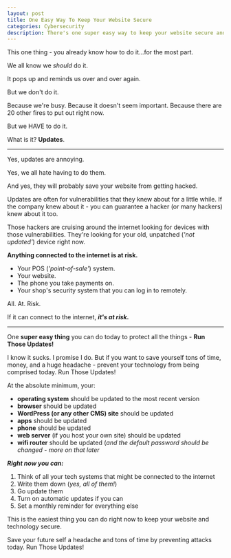 ```yaml
---
layout: post
title: One Easy Way To Keep Your Website Secure
categories: Cybersecurity
description: There's one super easy way to keep your website secure and safe. Make sure you know what it is and how to prevent your website from getting hacked.
---
```


This one thing - you already know how to do it...for the most part.

We all know we _should_ do it.

It pops up and reminds us over and over again.

But we don't do it.

Because we're busy. Because it doesn't seem important. Because there are 20 other fires to put out right now.

But we HAVE to do it.

What is it? __Updates__.

<!--more-->

---

Yes, updates are annoying.

Yes, we all hate having to do them.

And yes, they will probably save your website from getting hacked.

Updates are often for vulnerabilities that they knew about for a little while. If the company knew about it - you can guarantee a hacker (or many hackers) knew about it too.

Those hackers are cruising around the internet looking for devices with those vulnerabilities. They're looking for your old, unpatched (_'not updated'_) device right now.

__Anything connected to the internet is at risk.__
- Your POS (_'point-of-sale'_) system.
- Your website.
- The phone you take payments on.
- Your shop's security system that you can log in to remotely.

All. At. Risk.

If it can connect to the internet, **_it's at risk._**

---

One __super easy thing__ you can do today to protect all the things - __Run Those Updates!__

I know it sucks. I promise I do. But if you want to save yourself tons of time, money, and a huge headache - prevent your technology from being comprised today. Run Those Updates!

At the absolute minimum, your:
- __operating system__ should be updated to the most recent version
- __browser__ should be updated
- __WordPress (or any other CMS) site__ should be updated
- __apps__ should be updated
- __phone__ should be updated
- __web server__ (if you host your own site) should be updated
- __wifi router__ should be updated (_and the default password should be changed - more on that later_

**_Right now you can:_**
1. Think of all your tech systems that might be connected to the internet
2. Write them down (_yes, all of them!_)
3. Go update them
4. Turn on automatic updates if you can
5. Set a monthly reminder for everything else

This is the easiest thing you can do right now to keep your website and technology secure.

Save your future self a headache and tons of time by preventing attacks today.
Run Those Updates!
